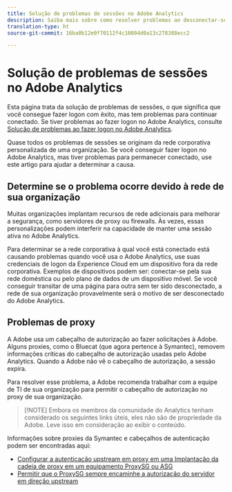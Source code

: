 ```yaml
---
title: Solução de problemas de sessões no Adobe Analytics
description: Saiba mais sobre como resolver problemas ao desconectar-se do Adobe Analytics.
translation-type: ht
source-git-commit: 16ba0b12e0f70112f4c10804d0a13c278388ecc2

---
```



# Solução de problemas de sessões no Adobe Analytics

Esta página trata da solução de problemas de sessões, o que significa que você consegue fazer logon com êxito, mas tem problemas para continuar conectado. Se tiver problemas ao fazer logon no Adobe Analytics, consulte [Solução de problemas ao fazer logon no Adobe Analytics](troubleshoot-login.md).

Quase todos os problemas de sessões se originam da rede corporativa personalizada de uma organização. Se você conseguir fazer logon no Adobe Analytics, mas tiver problemas para permanecer conectado, use este artigo para ajudar a determinar a causa.

## Determine se o problema ocorre devido à rede de sua organização

Muitas organizações implantam recursos de rede adicionais para melhorar a segurança, como servidores de proxy ou firewalls. Às vezes, essas personalizações podem interferir na capacidade de manter uma sessão ativa no Adobe Analytics.

Para determinar se a rede corporativa à qual você está conectado está causando problemas quando você usa o Adobe Analytics, use suas credenciais de logon da Experience Cloud em um dispositivo fora da rede corporativa. Exemplos de dispositivos podem ser: conectar-se pela sua rede doméstica ou pelo plano de dados de um dispositivo móvel. Se você conseguir transitar de uma página para outra sem ter sido desconectado, a rede de sua organização provavelmente será o motivo de ser desconectado do Adobe Analytics.

## Problemas de proxy

A Adobe usa um cabeçalho de autorização ao fazer solicitações à Adobe. Alguns proxies, como o Bluecat (que agora pertence à Symantec), removem informações críticas do cabeçalho de autorização usadas pelo Adobe Analytics. Quando a Adobe não vê o cabeçalho de autorização, a sessão expira.

Para resolver esse problema, a Adobe recomenda trabalhar com a equipe de TI de sua organização para permitir o cabeçalho de autorização no proxy de sua organização.

> [!NOTE] Embora os membros da comunidade do Analytics tenham considerado os seguintes links úteis, eles não são de propriedade da Adobe. Leve isso em consideração ao exibir o conteúdo.

Informações sobre proxies da Symantec e cabeçalhos de autenticação podem ser encontradas aqui:

* [Configurar a autenticação upstream em proxy em uma Implantação da cadeia de proxy em um equipamento ProxySG ou ASG](https://support.symantec.com/en_US/article.TECH246122.html)
* [Permitir que o ProxySG sempre encaminhe a autorização do servidor em direção upstream](https://support.symantec.com/en_US/article.TECH244708.html)
